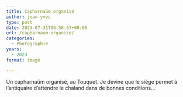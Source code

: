 ```yaml
---
title: Capharnaüm organisé
author: jean-yves
type: post
date: 2023-07-31T06:58:57+00:00
url: /capharnaum-organise/
categories:
  - Photographie
years:
  - 2023
format: image

---
```

Un capharnaüm organisé, au Touquet. Je devine que le siège permet à l’antiquaire d’attendre le chaland dans de bonnes conditions…